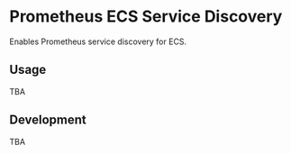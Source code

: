 # Prometheus ECS Service Discovery

Enables Prometheus service discovery for ECS.


## Usage

TBA

## Development

TBA
